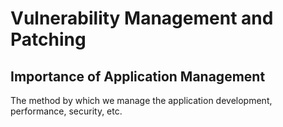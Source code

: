 # Vulnerability Management and Patching

## Importance of Application Management

The method by which we manage the application development, performance, security, etc. 